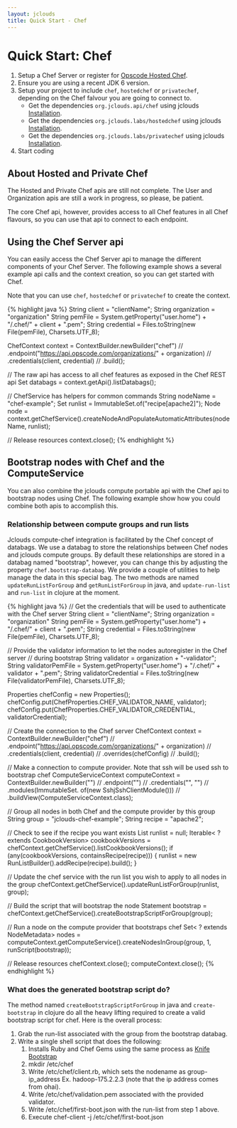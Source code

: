 ```yaml
---
layout: jclouds
title: Quick Start - Chef
---
```


# Quick Start: Chef

1. Setup a Chef Server or register for [Opscode Hosted Chef](https://community.opscode.com/users/new).
2. Ensure you are using a recent JDK 6 version.
3. Setup your project to include `chef`, `hostedchef` or `privatechef`, depending on the Chef falvour you are going to connect to.
    * Get the dependencies `org.jclouds.api/chef` using jclouds [Installation](/documentation/userguide/installation-guide).
    * Get the dependencies `org.jclouds.labs/hostedchef` using jclouds [Installation](/documentation/userguide/installation-guide).
    * Get the dependencies `org.jclouds.labs/privatechef` using jclouds [Installation](/documentation/userguide/installation-guide).
4. Start coding

## About Hosted and Private Chef

The Hosted and Private Chef apis are still not complete. The User and Organization apis are still a work in progress, so please, be patient.

The core Chef api, however, provides access to all Chef features in all Chef flavours, so you can use that api to connect to each endpoint.

## Using the Chef Server api

You can easily access the Chef Server api to manage the different components of your Chef Server.
The following example shows a several example api calls and the context creation, so you can get started with Chef.

Note that you can use `chef`, `hostedchef` or `privatechef` to create the context.

{% highlight java %}
String client = "clientName";
String organization = "organization"
String pemFile = System.getProperty("user.home") + "/.chef/" + client + ".pem";
String credential = Files.toString(new File(pemFile), Charsets.UTF_8);

ChefContext context = ContextBuilder.newBuilder("chef") //
    .endpoint("https://api.opscode.com/organizations/" + organization) //
    .credentials(client, credential) //
    .build();

// The raw api has access to all chef features as exposed in the Chef REST api
Set<String> databags = context.getApi().listDatabags();

// ChefService has helpers for common commands
String nodeName = "chef-example";
Set<String> runlist = ImmutableSet.of("recipe[apache2]");
Node node = context.getChefService().createNodeAndPopulateAutomaticAttributes(nodeName, runlist);

// Release resources
context.close();
{% endhighlight %}

## Bootstrap nodes with Chef and the ComputeService

You can also combine the jclouds compute portable api with the Chef api to bootstrap nodes using Chef. The following example
show how you could combine both apis to accomplish this.

### Relationship between compute groups and run lists

Jclouds compute-chef integration is facilitated by the Chef concept of databags. 
We use a databag to store the relationships between Chef nodes and jclouds compute groups. By default these relationships are stored in a databag named "bootstrap", however, you can change this by adjusting the property `chef.bootstrap-databag`.
We provide a couple of utilities to help manage the data in this special bag. The two methods are named `updateRunListForGroup` and `getRunListForGroup` in java, and `update-run-list` and `run-list` in clojure at the moment.

{% highlight java %}
// Get the credentials that will be used to authenticate with the Chef server
String client = "clientName";
String organization = "organization"
String pemFile = System.getProperty("user.home") + "/.chef/" + client + ".pem";
String credential = Files.toString(new File(pemFile), Charsets.UTF_8);

// Provide the validator information to let the nodes autoregister in the Chef server
// during bootstrap
String validator = organization + "-validator";
String validatorPemFile = System.getProperty("user.home") + "/.chef/" + validator + ".pem";
String validatorCredential = Files.toString(new File(validatorPemFile), Charsets.UTF_8);

Properties chefConfig = new Properties();
chefConfig.put(ChefProperties.CHEF_VALIDATOR_NAME, validator);
chefConfig.put(ChefProperties.CHEF_VALIDATOR_CREDENTIAL, validatorCredential);

// Create the connection to the Chef server
ChefContext context = ContextBuilder.newBuilder("chef") //
    .endpoint("https://api.opscode.com/organizations/" + organization) //
    .credentials(client, credential) //
    .overrides(chefConfig) //
    .build();
        
// Make a connection to compute provider. Note that ssh will be used ssh to bootstrap chef
ComputeServiceContext computeContext = ContextBuilder.newBuilder("<the compute provider name>") //
    .endpoint("<the compute endpoint>") //
    .credentials("<identity>", "<credential>") //
    .modules(ImmutableSet.<Module> of(new SshjSshClientModule())) //
    .buildView(ComputeServiceContext.class);

// Group all nodes in both Chef and the compute provider by this group
String group = "jclouds-chef-example";
String recipe = "apache2";

// Check to see if the recipe you want exists
List<String> runlist = null;
Iterable< ? extends CookbookVersion> cookbookVersions =
    chefContext.getChefService().listCookbookVersions();
if (any(cookbookVersions, containsRecipe(recipe))) {
    runlist = new RunListBuilder().addRecipe(recipe).build();
}

// Update the chef service with the run list you wish to apply to all nodes in the group
chefContext.getChefService().updateRunListForGroup(runlist, group);

// Build the script that will bootstrap the node
Statement bootstrap = chefContext.getChefService().createBootstrapScriptForGroup(group);

// Run a node on the compute provider that bootstraps chef
Set< ? extends NodeMetadata> nodes =
    computeContext.getComputeService().createNodesInGroup(group, 1, runScript(bootstrap));

// Release resources
chefContext.close();
computeContext.close();
{% endhighlight %}

### What does the generated bootstrap script do?

The method named `createBootstrapScriptForGroup` in java and `create-bootstrap` in clojure do all the heavy lifting required to create a valid bootstrap script for chef.
Here is the overall process:

1. Grab the run-list associated with the group from the bootstrap databag.
2. Write a single shell script that does the following:
    1. Installs Ruby and Chef Gems using the same process as [Knife Bootstrap](http://wiki.opscode.com/display/chef/Knife+Bootstrap)
    2. mkdir /etc/chef
    3. Write /etc/chef/client.rb, which sets the nodename as group-ip_address Ex. hadoop-175.2.2.3 (note that the ip address comes from ohai).
    4. Write /etc/chef/validation.pem associated with the provided validator.
    5. Write /etc/chef/first-boot.json with the run-list from step 1 above.
    6. Execute chef-client -j /etc/chef/first-boot.json
